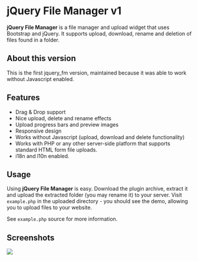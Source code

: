 # jQuery File Manager v1

**jQuery File Manager** is a file manager and upload widget that uses Bootstrap and jQuery. It supports upload, download, rename and deletion of files found in a folder.

## About this version

This is the first jquery_fm version, maintained because it was able to work without Javascript enabled.

## Features

- Drag & Drop support
- Nice upload, delete and rename effects
- Upload progress bars and preview images
- Responsive design
- Works without Javascript (upload, download and delete functionality)
- Works with PHP or any other server-side platform that supports standard HTML form file uploads. 
- i18n and l10n enabled.

## Usage

Using **jQuery File Manager** is easy. Download the plugin archive, extract it and upload the extracted folder (you may rename it) to your server.
Visit `example.php` in the uploaded directory - you should see the demo, allowing you to upload files to your website.

See `example.php` source for more information.

## Screenshots

![](https://github.com/javiermarinros/jquery_fm/raw/master/screenshot.png)